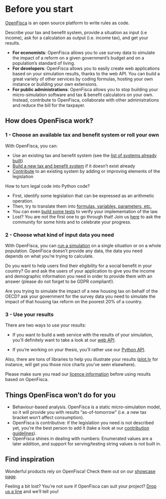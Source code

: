# <i class="fas fa-home"></i> Before you start

[OpenFisca](https://openfisca.org) is an open source platform to write rules as code.

Describe your tax and benefit system, provide a situation as input (i.e income), ask for a calculation as output (i.e. income tax), and get your results.

* **For economists**: OpenFisca allows you to use survey data to simulate the impact of a  reform on a given government’s budget and on a population’s standard of living.
* **For developers**: OpenFisca allows you to easily create web applications based on your simulation results, thanks to the web API. You can build a great variety of other services by coding formulas, hosting your own instance or building your own extensions.
* **For public administrations**: OpenFisca allows you to stop building your micro-simulation software and tax & benefit calculators on your own. Instead, contribute to OpenFisca, collaborate with other administrations and reduce the bill for the taxpayer.

## How does OpenFisca work?

### 1 - Choose an available tax and benefit system or roll your own

With OpenFisca, you can:
* Use an existing tax and benefit system (see the [list of systems already built](https://openfisca.org/en/countries/))
* [Build a new tax and benefit system](coding-the-legislation/bootstrapping_a_new_country_package.md) if it doesn’t exist already
* [Contribute](contribute/index.md) to an existing system by adding or improving elements of the legislation

How to turn legal code into Python code?

* First, identify some legislation that can be expressed as an arithmetic operation.
* Then, try to translate them into [formulas, variables, parameters, etc.](coding-the-legislation/index.md)
* You can even [build some tests](coding-the-legislation/writing_yaml_tests.md) to verify your implementation of the law.
* Lost? You are not the first one to go through that! Join us [here](https://forms.gle/kA6bijAJBL4kJz4e8) to ask the community for some hints and to celebrate your progress.

### 2 - Choose what kind of input data you need

With OpenFisca, you can [run a simulation](simulate/index.md) on a single situation or on a whole population. OpenFisca doesn’t provide any data, the data you need depends on what you’re trying to calculate.

Do you want to help users find their eligibility for a social benefit in your country? Go and ask the users of your application to give you the income and demographic information you need in order to provide them with an answer (please do not forget to be GDPR compliant!).

Are you trying to simulate the impact of a new housing tax on behalf of the OECD? ask your government for the survey data you need to simulate the impact of that housing tax reform on the poorest 20% of a country.

### 3 - Use your results

There are two ways to use your results:

* If you want to build a web service with the results of your simulation, you’ll definitely want to take a look at our [web API](openfisca-web-api/index.md).

* If you’re working on your thesis, you’ll rather use our [Python API](openfisca-python-api/index.md).

Also, there are tons of libraries to help you illustrate your results ([plot.ly](https://plot.ly) for instance, will get you those nice charts you’ve seen elsewhere).

Please make sure you read our [licence information](licence.md) before using results based on OpenFisca.

## Things OpenFisca won’t do for you

* Behaviour-based analysis. OpenFisca is a static micro-simulation model, so it will provide you with results “as-of-tomorrow” (i.e. a new tax bracket won’t affect consumption).
* OpenFisca is contributive: if the legislation you need is not described yet, you’re the best person to add it (take a look at our [contribution guidelines](contribute/index.md)).
* OpenFisca shines in dealing with numbers: Enumerated values are a later addition, and support for serving/testing string values is not built in.

## Find inspiration

Wonderful products rely on OpenFisca! Check them out on our [showcase page](https://fr.openfisca.org/showcase/).

Feeling a bit lost? You’re not sure if OpenFisca can suit your project? [Drop us a line](mailto:contact@openfisca.org) and we’ll tell you!
